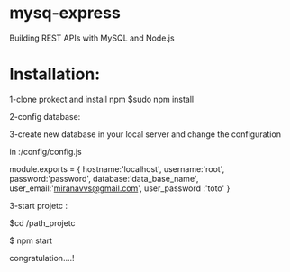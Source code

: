 # mysq-express
Building REST APIs with MySQL and Node.js 

Installation:
=============

1-clone prokect and install npm
$sudo npm install 

2-config database:

3-create new  database in your local server and change the configuration 

in :/config/config.js

module.exports = {
     hostname:'localhost',
     username:'root',
     password:'password',
     database:'data_base_name',
     user_email:'miranavvs@gmail.com',
     user_password :'toto'
}

3-start projetc :

$cd /path_projetc

$ npm start

congratulation....!
